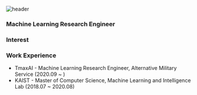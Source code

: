 ![header](https://capsule-render.vercel.app/api?type=waving&color=auto&height=300&section=header&text=Wonjun%20Chung&fontSize=90)

<!--
<div align=center>
<a href="https://hits.seeyoufarm.com"><img src="https://hits.seeyoufarm.com/api/count/incr/badge.svg?url=https%3A%2F%2Fgithub.com%2Fwonjun-dev&count_bg=%23000000&title_bg=%23000000&icon=pytorch.svg&icon_color=%23FFFFFF&title=hits&edge_flat=false"/></a>
 
<a href="https://www.linkedin.com/in/wonjunc" target="_blank"><img src="https://img.shields.io/badge/LinkedIn-0A66C2?style=flat-        square&logo=LinkedIn&logoColor=white"/></a>
<a href="mailto:wonjun-dev@gmail.com" target="_blank"><img src="https://img.shields.io/badge/Gmail-EA4335?style=flat-square&logo=Gmail&logoColor=white"/></a>
</div>
-->

### Machine Learning Research Engineer

### Interest


### Work Experience
- TmaxAI - Machine Learning Research Engineer, Alternative Military Service (2020.09 ~ )
- KAIST - Master of Computer Science, Machine Learning and Intelligence Lab (2018.07 ~ 2020.08)


<div align=center>
 
 <!--
[![Wonjun's GitHub stats](https://github-readme-stats.vercel.app/api?username=wonjun-dev&count_private=true&theme=dracula)](https://github.com/wonjun-dev/github-readme-stats)
[![Solved.ac](http://mazassumnida.wtf/api/v2/generate_badge?boj=wonjunjg)](https://solved.ac/wonjunjg)
..>
 
</div>

<!---
wonjun-dev/wonjun-dev is a ✨ special ✨ repository because its `README.md` (this file) appears on your GitHub profile.
You can click the Preview link to take a look at your changes.
--->
